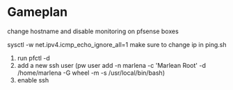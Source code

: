 # Gameplan

change hostname and disable monitoring on pfsense boxes

sysctl -w net.ipv4.icmp_echo_ignore_all=1
make sure to change ip in ping.sh

1. run pfctl -d
2. add a new ssh user (pw user add -n marlena -c 'Marlean Root' -d /home/marlena -G wheel -m -s /usr/local/bin/bash)
3. enable ssh
